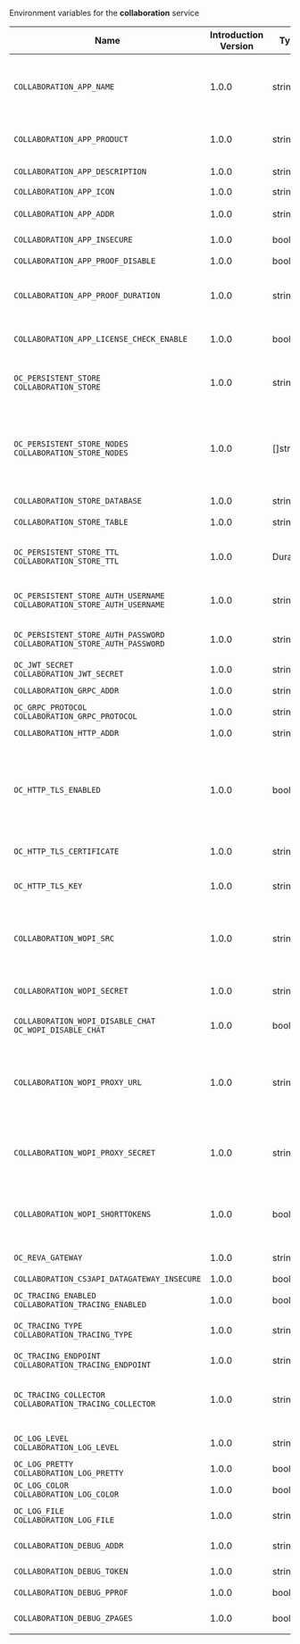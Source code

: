 Environment variables for the **collaboration** service

| Name | Introduction Version | Type | Description | Default Value |
|---|---|---|---|---|
|`COLLABORATION_APP_NAME`| 1.0.0 |string|`The name of the app which is shown to the user. You can chose freely but you are limited to a single word without special characters or whitespaces. We recommend to use pascalCase like 'CollaboraOnline'.`|Collabora|
|`COLLABORATION_APP_PRODUCT`| 1.0.0 |string|`The WebOffice app, either Collabora, OnlyOffice, Microsoft365 or MicrosoftOfficeOnline.`||
|`COLLABORATION_APP_DESCRIPTION`| 1.0.0 |string|`App description`|Open office documents with Collabora|
|`COLLABORATION_APP_ICON`| 1.0.0 |string|`Icon for the app`|image-edit|
|`COLLABORATION_APP_ADDR`| 1.0.0 |string|`The URL where the WOPI app is located, such as \https://127.0.0.1:8080.`|https://127.0.0.1:9980|
|`COLLABORATION_APP_INSECURE`| 1.0.0 |bool|`Skip TLS certificate verification when connecting to the WOPI app`|false|
|`COLLABORATION_APP_PROOF_DISABLE`| 1.0.0 |bool|`Disable the proof keys verification`|false|
|`COLLABORATION_APP_PROOF_DURATION`| 1.0.0 |string|`Duration for the proof keys to be cached in memory, using time.ParseDuration format. If the duration can't be parsed, we'll use the default 12h as duration`|12h|
|`COLLABORATION_APP_LICENSE_CHECK_ENABLE`| 1.0.0 |bool|`Enable license checking to edit files. Needs to be enabled when using Microsoft365 with the business flow.`|false|
|`OC_PERSISTENT_STORE`<br/>`COLLABORATION_STORE`| 1.0.0 |string|`The type of the store. Supported values are: 'memory', 'nats-js-kv', 'redis-sentinel', 'noop'. See the text description for details.`|nats-js-kv|
|`OC_PERSISTENT_STORE_NODES`<br/>`COLLABORATION_STORE_NODES`| 1.0.0 |[]string|`A list of nodes to access the configured store. This has no effect when 'memory' store is configured. Note that the behaviour how nodes are used is dependent on the library of the configured store. See the Environment Variable Types description for more details.`|[127.0.0.1:9233]|
|`COLLABORATION_STORE_DATABASE`| 1.0.0 |string|`The database name the configured store should use.`|collaboration|
|`COLLABORATION_STORE_TABLE`| 1.0.0 |string|`The database table the store should use.`||
|`OC_PERSISTENT_STORE_TTL`<br/>`COLLABORATION_STORE_TTL`| 1.0.0 |Duration|`Time to live for events in the store. Defaults to '30m' (30 minutes). See the Environment Variable Types description for more details.`|30m0s|
|`OC_PERSISTENT_STORE_AUTH_USERNAME`<br/>`COLLABORATION_STORE_AUTH_USERNAME`| 1.0.0 |string|`The username to authenticate with the store. Only applies when store type 'nats-js-kv' is configured.`||
|`OC_PERSISTENT_STORE_AUTH_PASSWORD`<br/>`COLLABORATION_STORE_AUTH_PASSWORD`| 1.0.0 |string|`The password to authenticate with the store. Only applies when store type 'nats-js-kv' is configured.`||
|`OC_JWT_SECRET`<br/>`COLLABORATION_JWT_SECRET`| 1.0.0 |string|`The secret to mint and validate jwt tokens.`||
|`COLLABORATION_GRPC_ADDR`| 1.0.0 |string|`The bind address of the GRPC service.`|127.0.0.1:9301|
|`OC_GRPC_PROTOCOL`<br/>`COLLABORATION_GRPC_PROTOCOL`| 1.0.0 |string|`The transport protocol of the GRPC service.`|tcp|
|`COLLABORATION_HTTP_ADDR`| 1.0.0 |string|`The bind address of the HTTP service.`|127.0.0.1:9300|
|`OC_HTTP_TLS_ENABLED`| 1.0.0 |bool|`Activates TLS for the http based services using the server certifcate and key configured via OC_HTTP_TLS_CERTIFICATE and OC_HTTP_TLS_KEY. If OC_HTTP_TLS_CERTIFICATE is not set a temporary server certificate is generated - to be used with PROXY_INSECURE_BACKEND=true.`|false|
|`OC_HTTP_TLS_CERTIFICATE`| 1.0.0 |string|`Path/File name of the TLS server certificate (in PEM format) for the http services.`||
|`OC_HTTP_TLS_KEY`| 1.0.0 |string|`Path/File name for the TLS certificate key (in PEM format) for the server certificate to use for the http services.`||
|`COLLABORATION_WOPI_SRC`| 1.0.0 |string|`The WOPI source base URL containing schema, host and port. Set this to the schema and domain where the collaboration service is reachable for the wopi app, such as \https://office.example.test.`|https://localhost:9300|
|`COLLABORATION_WOPI_SECRET`| 1.0.0 |string|`Used to mint and verify WOPI JWT tokens and encrypt and decrypt the REVA JWT token embedded in the WOPI JWT token.`||
|`COLLABORATION_WOPI_DISABLE_CHAT`<br/>`OC_WOPI_DISABLE_CHAT`| 1.0.0 |bool|`Disable chat in the office web frontend. This feature applies to OnlyOffice and Microsoft.`|false|
|`COLLABORATION_WOPI_PROXY_URL`| 1.0.0 |string|`The URL to the OpenCloud WOPI proxy. Optional. To use this feature, you need an office365 proxy subscription. If you become part of the Microsoft CSP program (\https://learn.microsoft.com/en-us/partner-center/enroll/csp-overview), you can use WebOffice without a proxy.`||
|`COLLABORATION_WOPI_PROXY_SECRET`| 1.0.0 |string|`Optional, the secret to authenticate against the OpenCloud WOPI proxy. This secret can be obtained from OpenCloud via the office365 proxy subscription.`||
|`COLLABORATION_WOPI_SHORTTOKENS`| 1.0.0 |bool|`Use short access tokens for WOPI access. This is useful for office packages, like Microsoft Office Online, which have URL length restrictions. If enabled, a persistent store must be configured.`|false|
|`OC_REVA_GATEWAY`| 1.0.0 |string|`CS3 gateway used to look up user metadata.`|eu.opencloud.api.gateway|
|`COLLABORATION_CS3API_DATAGATEWAY_INSECURE`| 1.0.0 |bool|`Connect to the CS3API data gateway insecurely.`|false|
|`OC_TRACING_ENABLED`<br/>`COLLABORATION_TRACING_ENABLED`| 1.0.0 |bool|`Activates tracing.`|false|
|`OC_TRACING_TYPE`<br/>`COLLABORATION_TRACING_TYPE`| 1.0.0 |string|`The type of tracing. Defaults to '', which is the same as 'jaeger'. Allowed tracing types are 'jaeger' and '' as of now.`||
|`OC_TRACING_ENDPOINT`<br/>`COLLABORATION_TRACING_ENDPOINT`| 1.0.0 |string|`The endpoint of the tracing agent.`||
|`OC_TRACING_COLLECTOR`<br/>`COLLABORATION_TRACING_COLLECTOR`| 1.0.0 |string|`The HTTP endpoint for sending spans directly to a collector, i.e. \http://jaeger-collector:14268/api/traces. Only used if the tracing endpoint is unset.`||
|`OC_LOG_LEVEL`<br/>`COLLABORATION_LOG_LEVEL`| 1.0.0 |string|`The log level. Valid values are: 'panic', 'fatal', 'error', 'warn', 'info', 'debug', 'trace'.`||
|`OC_LOG_PRETTY`<br/>`COLLABORATION_LOG_PRETTY`| 1.0.0 |bool|`Activates pretty log output.`|false|
|`OC_LOG_COLOR`<br/>`COLLABORATION_LOG_COLOR`| 1.0.0 |bool|`Activates colorized log output.`|false|
|`OC_LOG_FILE`<br/>`COLLABORATION_LOG_FILE`| 1.0.0 |string|`The path to the log file. Activates logging to this file if set.`||
|`COLLABORATION_DEBUG_ADDR`| 1.0.0 |string|`Bind address of the debug server, where metrics, health, config and debug endpoints will be exposed.`|127.0.0.1:9304|
|`COLLABORATION_DEBUG_TOKEN`| 1.0.0 |string|`Token to secure the metrics endpoint.`||
|`COLLABORATION_DEBUG_PPROF`| 1.0.0 |bool|`Enables pprof, which can be used for profiling.`|false|
|`COLLABORATION_DEBUG_ZPAGES`| 1.0.0 |bool|`Enables zpages, which can be used for collecting and viewing in-memory traces.`|false|
